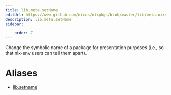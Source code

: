 ```yaml
---
title: lib.meta.setName
editUrl: https://www.github.com/nixos/nixpkgs/blob/master/lib/meta.nix#L35C13
description: lib.meta.setName
sidebar:

    order: 7
---
```


Change the symbolic name of a package for presentation purposes
(i.e., so that nix-env users can tell them apart).


# Aliases

- [lib.setname](/nix-doc-comments/reference/lib/lib-setname)


